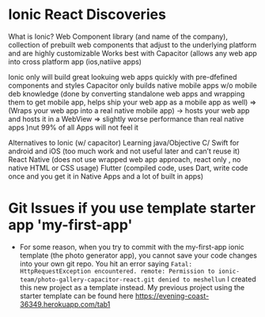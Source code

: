 # Ionic React Discoveries
What is Ionic?
Web Component library (and name of the company), collection of prebuilt web components that adjust to the underlying platform and are highly customizable 
Works best with Capacitor (allows any web app into cross platform app (ios,natiive apps) 

Ionic only will build great lookuing web apps quickly with pre-dfefined components and styles
Capacitor only builds native mobile apps w/o mobile deb knowledge (done by converting standalone web apps and wrapping them to get mobile app, helps ship your web app as a mobile app as well) => (Wraps your web app into a real native mobile app)
-> hosts your web app and hosts it in a WebView => slightly worse performance than real native apps )nut 99% of all Apps will  not feel it 

Alternatives to Ionic (w/ capacitor)
Learning java/Objective C/ Swift for android and iOS (too much work and not useful later and can’t reuse it)
React Native (does not use wrapped web app approach, react only , no native HTML or CSS usage)
Flutter (compiled code, uses Dart, write code once and you get it in Native Apps and a lot of built in apps) 


# Git Issues if you use template starter app 'my-first-app'
- For some reason, when you try to commit with the my-first-app ionic template (the photo generator app), you cannot save your code changes into your own git repo. You hit an error saying  ```Fatal: HttpRequestException encountered.
remote: Permission to ionic-team/photo-gallery-capacitor-react.git denied to meshellun```
I created this new project as a template instead. My previous project using the starter template can be found here 
https://evening-coast-36349.herokuapp.com/tab1
